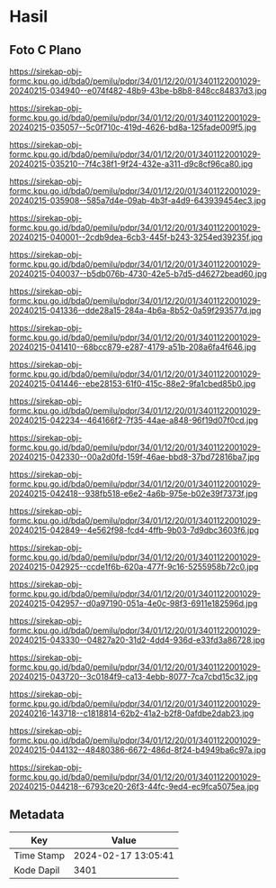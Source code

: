 # Hasil

## Foto C Plano

https://sirekap-obj-formc.kpu.go.id/bda0/pemilu/pdpr/34/01/12/20/01/3401122001029-20240215-034940--e074f482-48b9-43be-b8b8-848cc84837d3.jpg

https://sirekap-obj-formc.kpu.go.id/bda0/pemilu/pdpr/34/01/12/20/01/3401122001029-20240215-035057--5c0f710c-419d-4626-bd8a-125fade009f5.jpg

https://sirekap-obj-formc.kpu.go.id/bda0/pemilu/pdpr/34/01/12/20/01/3401122001029-20240215-035210--7f4c38f1-9f24-432e-a311-d9c8cf96ca80.jpg

https://sirekap-obj-formc.kpu.go.id/bda0/pemilu/pdpr/34/01/12/20/01/3401122001029-20240215-035908--585a7d4e-09ab-4b3f-a4d9-643939454ec3.jpg

https://sirekap-obj-formc.kpu.go.id/bda0/pemilu/pdpr/34/01/12/20/01/3401122001029-20240215-040001--2cdb9dea-6cb3-445f-b243-3254ed39235f.jpg

https://sirekap-obj-formc.kpu.go.id/bda0/pemilu/pdpr/34/01/12/20/01/3401122001029-20240215-040037--b5db076b-4730-42e5-b7d5-d46272bead60.jpg

https://sirekap-obj-formc.kpu.go.id/bda0/pemilu/pdpr/34/01/12/20/01/3401122001029-20240215-041336--dde28a15-284a-4b6a-8b52-0a59f293577d.jpg

https://sirekap-obj-formc.kpu.go.id/bda0/pemilu/pdpr/34/01/12/20/01/3401122001029-20240215-041410--68bcc879-e287-4179-a51b-208a6fa4f646.jpg

https://sirekap-obj-formc.kpu.go.id/bda0/pemilu/pdpr/34/01/12/20/01/3401122001029-20240215-041446--ebe28153-61f0-415c-88e2-9fa1cbed85b0.jpg

https://sirekap-obj-formc.kpu.go.id/bda0/pemilu/pdpr/34/01/12/20/01/3401122001029-20240215-042234--464166f2-7f35-44ae-a848-96f19d07f0cd.jpg

https://sirekap-obj-formc.kpu.go.id/bda0/pemilu/pdpr/34/01/12/20/01/3401122001029-20240215-042330--00a2d0fd-159f-46ae-bbd8-37bd72816ba7.jpg

https://sirekap-obj-formc.kpu.go.id/bda0/pemilu/pdpr/34/01/12/20/01/3401122001029-20240215-042418--938fb518-e6e2-4a6b-975e-b02e39f7373f.jpg

https://sirekap-obj-formc.kpu.go.id/bda0/pemilu/pdpr/34/01/12/20/01/3401122001029-20240215-042849--4e562f98-fcd4-4ffb-9b03-7d9dbc3603f6.jpg

https://sirekap-obj-formc.kpu.go.id/bda0/pemilu/pdpr/34/01/12/20/01/3401122001029-20240215-042925--ccde1f6b-620a-477f-9c16-5255958b72c0.jpg

https://sirekap-obj-formc.kpu.go.id/bda0/pemilu/pdpr/34/01/12/20/01/3401122001029-20240215-042957--d0a97190-051a-4e0c-98f3-6911e182596d.jpg

https://sirekap-obj-formc.kpu.go.id/bda0/pemilu/pdpr/34/01/12/20/01/3401122001029-20240215-043330--04827a20-31d2-4dd4-936d-e33fd3a86728.jpg

https://sirekap-obj-formc.kpu.go.id/bda0/pemilu/pdpr/34/01/12/20/01/3401122001029-20240215-043720--3c0184f9-ca13-4ebb-8077-7ca7cbd15c32.jpg

https://sirekap-obj-formc.kpu.go.id/bda0/pemilu/pdpr/34/01/12/20/01/3401122001029-20240216-143718--c1818814-62b2-41a2-b2f8-0afdbe2dab23.jpg

https://sirekap-obj-formc.kpu.go.id/bda0/pemilu/pdpr/34/01/12/20/01/3401122001029-20240215-044132--48480386-6672-486d-8f24-b4949ba6c97a.jpg

https://sirekap-obj-formc.kpu.go.id/bda0/pemilu/pdpr/34/01/12/20/01/3401122001029-20240215-044218--6793ce20-26f3-44fc-9ed4-ec9fca5075ea.jpg


## Metadata

| Key        | Value               |
| ---------- | ------------------- |
| Time Stamp | 2024-02-17 13:05:41 |
| Kode Dapil | 3401                |



